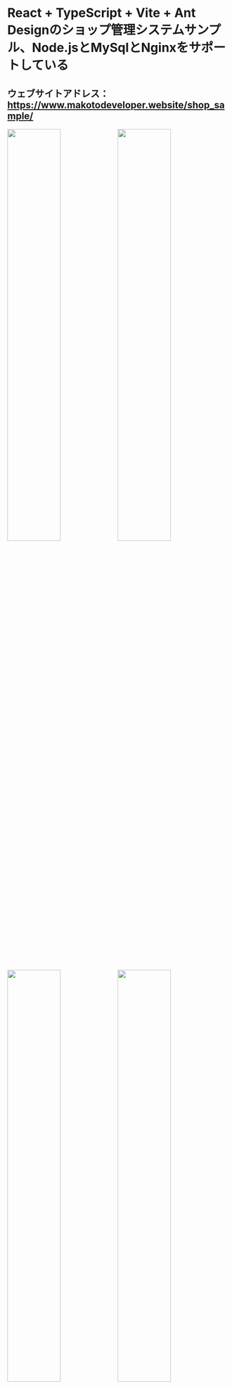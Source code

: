 # React + TypeScript + Vite + Ant Designのショップ管理システムサンプル、Node.jsとMySqlとNginxをサポートしている
## ウェブサイトアドレス： https://www.makotodeveloper.website/shop_sample/

<img width="49%" src="https://github.com/user-attachments/assets/830068ae-5909-46f8-a15d-bd28442c3354" />
<img width="49%" src="https://github.com/user-attachments/assets/fb73e851-a317-49b2-b18f-66377994a4b5" />
<img width="49%" src="https://github.com/user-attachments/assets/70995af0-8a6e-4467-8043-de26f8a07168" />
<img width="49%" src="https://github.com/user-attachments/assets/6f366619-65e1-4d09-8016-d3c5da1e2413" />
<img width="49%" src="https://github.com/user-attachments/assets/52056c2c-3067-46eb-9afa-e283d1c6718b" />
<img width="49%" src="https://github.com/user-attachments/assets/84881588-1bce-45f9-9607-450b1b6240be" />
<img width="750" src="https://github.com/user-attachments/assets/f0856ed5-2ba8-452c-93eb-a1c92746498f" />

## Network Headers Status Code
| ステータスコード | 意味（用途）                           |
|------------------|----------------------------------------|
| 401              | 認証されていません（トークン未提供）     |
| 403              | アクセス禁止（トークン無効または期限切れ） |
| 400              | 不正なリクエスト（パラメータ不足・誤り）   |
| 500              | サーバーエラー（内部的な処理失敗）       |

